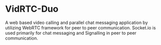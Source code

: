 # VidRTC-Duo
A web based video calling and parallel chat messaging application by utilizing WebRTC framework for peer to peer communication. Socket.io is used primarily for chat messaging and Signalling in peer to peer communication.
